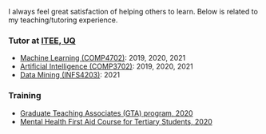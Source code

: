 I always feel great satisfaction of helping others to learn.
Below is related to my teaching/tutoring experience.

### Tutor at [ITEE, UQ](https://itee.uq.edu.au/)
* [Machine Learning (COMP4702)](https://my.uq.edu.au/programs-courses/course.html?course_code=COMP4702): 2019, 2020, 2021
* [Artificial Intelligence (COMP3702)](https://my.uq.edu.au/programs-courses/course.html?course_code=COMP3702): 2019, 2020, 2021
* [Data Mining (INFS4203)](https://my.uq.edu.au/programs-courses/course.html?course_code=INFS4203): 2021

### Training
* [Graduate Teaching Associates (GTA) program, 2020](https://itali.uq.edu.au/advancing-teaching/teaching-career-development/professional-learning-programs/graduate-teaching-associates-gta-program)
* [Mental Health First Aid Course for Tertiary Students, 2020](https://mhfa.com.au/courses/elearning/32486)
